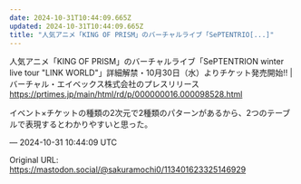 ```yaml
---
date: 2024-10-31T10:44:09.665Z
updated: 2024-10-31T10:44:09.665Z
title: "人気アニメ「KING OF PRISM」のバーチャルライブ「SePTENTRIO[...]"
---
```


<p>人気アニメ「KING OF PRISM」のバーチャルライブ「SePTENTRION winter live tour &quot;LINK WORLD&quot;」詳細解禁・10月30日（水）よりチケット発売開始!! | バーチャル・エイベックス株式会社のプレスリリース<br /><a href="https://prtimes.jp/main/html/rd/p/000000016.000098528.html" target="_blank" rel="nofollow noopener" translate="no"><span class="invisible">https://</span><span class="ellipsis">prtimes.jp/main/html/rd/p/0000</span><span class="invisible">00016.000098528.html</span></a></p><p>イベント×チケットの種類の2次元で2種類のパターンがあるから、2つのテーブルで表現するとわかりやすいと思った。</p>

&mdash; 2024-10-31 10:44:09 UTC

Original URL: https://mastodon.social/@sakuramochi0/113401623325146929
